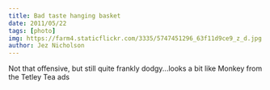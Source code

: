```yaml
---
title: Bad taste hanging basket
date: 2011/05/22
tags: [photo]
img: https://farm4.staticflickr.com/3335/5747451296_63f11d9ce9_z_d.jpg
author: Jez Nicholson
---
```

Not that offensive, but still quite frankly dodgy...looks a bit like Monkey from the Tetley Tea ads
